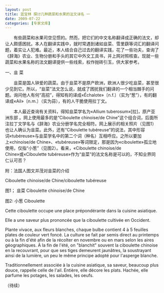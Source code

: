 ```yaml
---
layout: post
title: 蓝宝林 探讨几种蔬菜和水果的法文译名 一
date: 2009-07-22
categories: [专家文库]  
---
```


　　有些蔬菜和水果司空见惯的。然而，把它们的中文名称翻译成正确的法文，却让人颇感困扰。本人在翻译实践中，就时常遇到诸如韭菜、雪里蕻等词汇的翻译问题，着实让人犯难。最近，本人结合自己过去的翻译实践，花了一些功夫，查询了《辞海》农业、生物分册和手头的其它中外文工具书，并上网对照核查。现就一些蔬菜和水果名称的法文翻译提供一些线索，权作抛砖引玉，供大家参考。

一、韭 菜　



　　韭菜是国人钟爱的蔬菜。由于韭菜不是原产欧洲，欧洲人很少吃韭菜，甚至很少见到它。所以，“韭菜”法文怎么说，就成了困扰我们翻译的一个相当棘手的问题。询问他人有何“高招”，得知有的译成«Échalote»〔n.f.〕（实为“葱”），有的翻译成«Ail»〔n.m.〕（实为蒜），有的人干脆使用拉丁文。

　　本人最近查询有关资料，得知韭菜学名为«Allium tuberosum»[拉]，原产亚洲东部 。网上使用最多的是“Ciboulette chinoise/de Chine”这个组合词，后面所注拉丁文学名与《辞海》农业分册学名完全相符。网上展示的相关照片（见图1）也让人确认为韭菜。此外，还有“Ciboulette tubéreuse”的说法，其中形容词«tubéreuse»与韭菜学名中的第二个词（种名）互相呼应。之所以要加上«chinoise/de Chine»、«tubéreuse»等词限定，那是因为«ciboulette»孤立地使用，仅指“小葱”（见图2）。看来，«Ciboulette chinoise/de Chine»或«Ciboulette tubéreuse»作为“韭菜”的法文名称是可以的，不知业界同仁认可否？

附：法国人图文并茂对韭菜的介绍

Ciboulette chinoise/de Chine/ciboulette tubéreuse

图1； 韭菜 Ciboulette chinoise/de Chine

图2: 小葱 Ciboulette

Cette ciboulette occupe une place prépondérante dans la cuisine asiatique.

Elle a une saveur plus prononcée que la ciboulette cultivée en Occident.

Plante vivace, aux fleurs blanches, chaque bulbe contient 4 à 5 feuilles plates de couleur vert foncé. La culture se fait par semis direct au printemps ou à la fin d'été afin de la récolter en novembre ou en mars selon les aires géographiques. À la fin de l'été, on "blanchit" souvent la ciboulette chinoise en la recouvrant, pour que ses tiges demeurent jaunâtres, la soustrayant ainsi de la lumière, un peu le même principe adopté pour l'asperge blanche.

Traditionnellement associée à la cuisine asiatique, sa saveur, beaucoup plus douce, rappelle celle de l'ail. Entière, elle décore les plats. Hachée, elle parfume les potages, les salades, les oeufs.

（待续）

